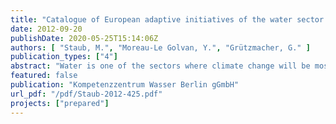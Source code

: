```yaml
---
title: "Catalogue of European adaptive initiatives of the water sector to face climate change impacts V3 (Updated 2012 Release)"
date: 2012-09-20
publishDate: 2020-05-25T15:14:06Z
authors: [ "Staub, M.", "Moreau-Le Golvan, Y.", "Grützmacher, G." ]
publication_types: ["4"]
abstract: "Water is one of the sectors where climate change will be most pronounced. While the extents of the impacts are not known yet, it is the right period to prepare the utilities to adapt to the global changes in an urbanising world. Adaptation to climate change, though not always perceived as such, is often already reality in the urban water sector. Several adaptation strategies have been tested to address the key questions: Adapt to what? What to adapt? How to adapt? In this context, within the framework of the EU-project PREPARED, a tentative classification and catalogue of implemented initiatives in the water sector has been compiled. This catalogue is organised into four major categories of initiatives: (1) risk assessment and management, (2) supply-side measures, (3) demand-side measures and (4) global planning tools. The document aims at providing examples on how utilities could go ahead into preparing their water supply and sanitation systems to climate change. Initiatives include various measures ranging from the promotion of active learning to the prevention of sewer flooding and water conservation measures. Within PREPARED, this catalogue is supporting the development of solutions. Being a living document, it is updated regularly along the project when new solutions and initiatives are known. In addition, this work and the subsequent database of adaptation initiatives are accessible to a broader audience thanks to the web-based ‘WaterWiki’ of the International Water Association (IWA)."
featured: false
publication: "Kompetenzzentrum Wasser Berlin gGmbH"
url_pdf: "/pdf/Staub-2012-425.pdf"
projects: ["prepared"]
---
```


